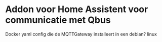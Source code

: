 # Addon voor Home Assistent voor communicatie met Qbus

Docker yaml config die de MQTTGateway installeert in een debian? linux
